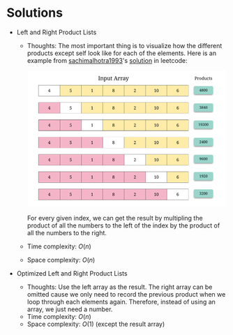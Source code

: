 # Solutions

* Left and Right Product Lists

  * Thoughts: The most important thing is to visualize how the different products except self look like for each of the elements. Here is an example from [sachimalhotra1993](https://leetcode.com/sachinmalhotra1993)'s [solution](https://leetcode.com/problems/product-of-array-except-self/solution/) in leetcode:

    ![img](q238_product_of_array_except_self.assets/diag-1.png)

    For every given index, we can get the result by multipling the product of all the numbers to the left of the index by the product of all the numbers to the right.

  * Time complexity: $O(n)$

  * Space complexity: $O(n)$

* Optimized Left and Right Product Lists

  * Thoughts: Use the left array as the result. The right array can be omitted cause we only need to record the previous product when we loop through each elements again. Therefore, instead of using an array, we just need a number.
  * Time complexity: $O(n)$
  * Space complexity: $O(1)$ (except the result array)